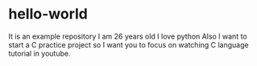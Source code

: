 # hello-world
It is an example repository 
I am 26 years old I love python
Also I want to start a C practice project
so I want you to focus on watching C language tutorial in youtube.

